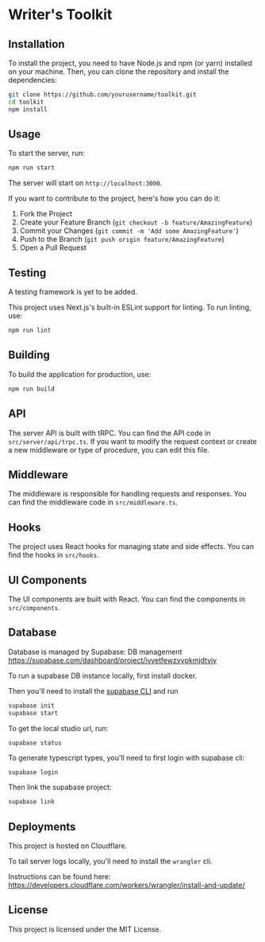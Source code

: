 # Writer's Toolkit

## Installation

To install the project, you need to have Node.js and npm (or yarn) installed on your machine. Then, you can clone the repository and install the dependencies:

```bash
git clone https://github.com/yourusername/toolkit.git
cd toolkit
npm install
```

## Usage

To start the server, run:

```bash
npm run start
```

The server will start on `http://localhost:3000`.

If you want to contribute to the project, here's how you can do it:

1. Fork the Project
2. Create your Feature Branch (`git checkout -b feature/AmazingFeature`)
3. Commit your Changes (`git commit -m 'Add some AmazingFeature'`)
4. Push to the Branch (`git push origin feature/AmazingFeature`)
5. Open a Pull Request

## Testing

A testing framework is yet to be added.

This project uses Next.js's built-in ESLint support for linting. To run linting, use:

```bash
npm run lint
```

## Building

To build the application for production, use:

```bash
npm run build
```

## API

The server API is built with tRPC. You can find the API code in `src/server/api/trpc.ts`. If you want to modify the request context or create a new middleware or type of procedure, you can edit this file.

## Middleware

The middleware is responsible for handling requests and responses. You can find the middleware code in `src/middleware.ts`.

## Hooks

The project uses React hooks for managing state and side effects. You can find the hooks in `src/hooks`.

## UI Components

The UI components are built with React. You can find the components in `src/components`.

## Database

Database is managed by Supabase:
DB management https://supabase.com/dashboard/project/ivyetfewzyvpkmjdtyiy

To run a supabase DB instance locally, first install docker.

Then you'll need to install the [supabase CLI](https://supabase.com/docs/guides/cli) and run

```bash
supabase init
supabase start
```

To get the local studio url, run:

```
supabase status
```

To generate typescript types, you'll need to first login with supabase cli:

```bash
supabase login
```

Then link the supabase project:

```bash
supabase link
```

## Deployments

This project is hosted on Cloudflare.

To tail server logs locally, you'll need to install the `wrangler` cli.

Instructions can be found here: https://developers.cloudflare.com/workers/wrangler/install-and-update/

## License

This project is licensed under the MIT License.
